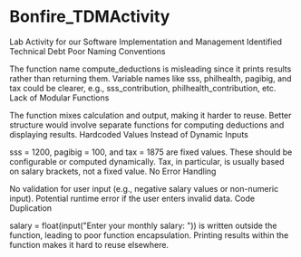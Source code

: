 # Bonfire_TDMActivity
Lab Activity for our Software Implementation and Management
Identified Technical Debt
Poor Naming Conventions

The function name compute_deductions is misleading since it prints results rather than returning them.
Variable names like sss, philhealth, pagibig, and tax could be clearer, e.g., sss_contribution, philhealth_contribution, etc.
Lack of Modular Functions

The function mixes calculation and output, making it harder to reuse.
Better structure would involve separate functions for computing deductions and displaying results.
Hardcoded Values Instead of Dynamic Inputs

sss = 1200, pagibig = 100, and tax = 1875 are fixed values. These should be configurable or computed dynamically.
Tax, in particular, is usually based on salary brackets, not a fixed value.
No Error Handling

No validation for user input (e.g., negative salary values or non-numeric input).
Potential runtime error if the user enters invalid data.
Code Duplication

salary = float(input("Enter your monthly salary: ")) is written outside the function, leading to poor function encapsulation.
Printing results within the function makes it hard to reuse elsewhere.